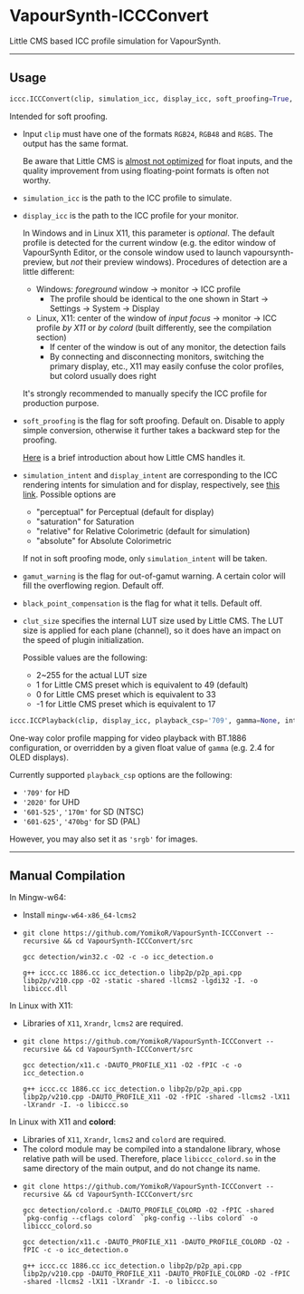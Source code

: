 # VapourSynth-ICCConvert

Little CMS based ICC profile simulation for VapourSynth.

---

## Usage

```python
iccc.ICCConvert(clip, simulation_icc, display_icc, soft_proofing=True, simulation_intent='relative', display_intent='perceptual', gamut_warning=False, black_point_compensation=False, clut_size=49)
```
Intended for soft proofing.

- Input `clip` must have one of the formats `RGB24`, `RGB48` and `RGBS`. The output has the same format.

  Be aware that Little CMS is [almost not optimized](https://www.littlecms.com/plugin/) for float inputs, and the quality improvement from using floating-point formats is often not worthy.

- `simulation_icc` is the path to the ICC profile to simulate.

- `display_icc` is the path to the ICC profile for your monitor.

  In Windows and in Linux X11, this parameter is *optional*. The default profile is detected for the current window (e.g. the editor window of VapourSynth Editor, or the console window used to launch vapoursynth-preview, but *not* their preview windows). Procedures of detection are a little different:
  - Windows: *foreground* window -> monitor -> ICC profile
    - The profile should be identical to the one shown in Start -> Settings -> System -> Display
  - Linux, X11: center of the window of *input focus* -> monitor -> ICC profile *by X11* or *by colord* (built differently, see the compilation section)
    - If center of the window is out of any monitor, the detection fails
    - By connecting and disconnecting monitors, switching the primary display, etc., X11 may easily confuse the color profiles, but colord usually does right

  It's strongly recommended to manually specify the ICC profile for production purpose.

- `soft_proofing` is the flag for soft proofing. Default on. Disable to apply simple conversion, otherwise it further takes a backward step for the proofing.
 
  [Here](https://sourceforge.net/p/lcms/mailman/message/36783703/) is a brief introduction about how Little CMS handles it.

 - `simulation_intent` and `display_intent` are corresponding to the ICC rendering intents for simulation and for display, respectively, see [this link](https://helpx.adobe.com/photoshop-elements/kb/color-management-settings-best-print.html#main-pars_header_1). Possible options are
   - "perceptual" for Perceptual (default for display)
   - "saturation" for Saturation
   - "relative"   for Relative Colorimetric (default for simulation)
   - "absolute"   for Absolute Colorimetric

    If not in soft proofing mode, only `simulation_intent` will be taken.

 - `gamut_warning` is the flag for out-of-gamut warning. A certain color will fill the overflowing region. Default off.

 - `black_point_compensation` is the flag for what it tells. Default off.

 - `clut_size` specifies the internal LUT size used by Little CMS. The LUT size is applied for each plane (channel), so it does have an impact on the speed of plugin initialization.
 
   Possible values are the following:
    - 2~255 for the actual LUT size
    - 1 for Little CMS preset which is equivalent to 49 (default)
    - 0 for Little CMS preset which is equivalent to 33
    - -1 for Little CMS preset which is equivalent to 17

```python
iccc.ICCPlayback(clip, display_icc, playback_csp='709', gamma=None, intent='perceptual', clut_size=49)
```
One-way color profile mapping for video playback with BT.1886 configuration, or overridden by a given float value of `gamma` (e.g. 2.4 for OLED displays).

Currently supported `playback_csp` options are the following:
- `'709'` for HD
- `'2020'` for UHD
- `'601-525'`, `'170m'` for SD (NTSC)
- `'601-625'`, `'470bg'` for SD (PAL)

However, you may also set it as `'srgb'` for images.

---

## Manual Compilation

In Mingw-w64:
- Install `mingw-w64-x86_64-lcms2`
- ```
  git clone https://github.com/YomikoR/VapourSynth-ICCConvert --recursive && cd VapourSynth-ICCConvert/src

  gcc detection/win32.c -O2 -c -o icc_detection.o

  g++ iccc.cc 1886.cc icc_detection.o libp2p/p2p_api.cpp libp2p/v210.cpp -O2 -static -shared -llcms2 -lgdi32 -I. -o libiccc.dll
  ```

In Linux with X11:
- Libraries of `X11`, `Xrandr`, `lcms2` are required.
- ```
  git clone https://github.com/YomikoR/VapourSynth-ICCConvert --recursive && cd VapourSynth-ICCConvert/src
  
  gcc detection/x11.c -DAUTO_PROFILE_X11 -O2 -fPIC -c -o icc_detection.o
  
  g++ iccc.cc 1886.cc icc_detection.o libp2p/p2p_api.cpp libp2p/v210.cpp -DAUTO_PROFILE_X11 -O2 -fPIC -shared -llcms2 -lX11 -lXrandr -I. -o libiccc.so
  ```

In Linux with X11 and **colord**:
 - Libraries of `X11`, `Xrandr`, `lcms2` and `colord` are required.
 - The colord module may be compiled into a standalone library, whose relative path will be used. Therefore, place `libiccc_colord.so` in the same directory of the main output, and do not change its name.
 - ```
   git clone https://github.com/YomikoR/VapourSynth-ICCConvert --recursive && cd VapourSynth-ICCConvert/src

   gcc detection/colord.c -DAUTO_PROFILE_COLORD -O2 -fPIC -shared `pkg-config --cflags colord` `pkg-config --libs colord` -o libiccc_colord.so

   gcc detection/x11.c -DAUTO_PROFILE_X11 -DAUTO_PROFILE_COLORD -O2 -fPIC -c -o icc_detection.o

   g++ iccc.cc 1886.cc icc_detection.o libp2p/p2p_api.cpp libp2p/v210.cpp -DAUTO_PROFILE_X11 -DAUTO_PROFILE_COLORD -O2 -fPIC -shared -llcms2 -lX11 -lXrandr -I. -o libiccc.so
   ```